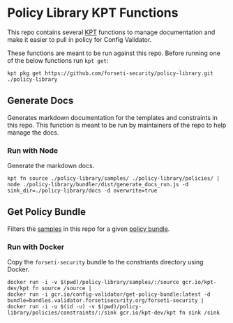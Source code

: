 # Policy Library KPT Functions
This repo contains several [KPT](https://googlecontainertools.github.io/kpt-functions-sdk/) functions to manage documentation and make it easier to pull in policy for Config Validator.

These functions are meant to be run against this repo. Before running one of the below functions run `kpt get`:

```
kpt pkg get https://github.com/forseti-security/policy-library.git ./policy-library
```

## Generate Docs
Generates markdown documentation for the templates and constraints in this repo. This function is meant to be run by maintainers of the repo to help manage the docs.

### Run with Node
Generate the markdown docs.

```
kpt fn source ./policy-library/samples/ ./policy-library/policies/ | 
node ./policy-library/bundler/dist/generate_docs_run.js -d sink_dir=./policy-library/docs -d overwrite=true
```

## Get Policy Bundle
Filters the [samples](../samples) in this repo for a given [policy bundle](./index.md).

### Run with Docker
Copy the `forseti-security` bundle to the constriants directory using Docker.

```
docker run -i -v $(pwd)/policy-library/samples/:/source gcr.io/kpt-dev/kpt fn source /source | 
docker run -i gcr.io/config-validator/get-policy-bundle:latest -d bundle=bundles.validator.forsetisecurity.org/forseti-security |
docker run -i -u $(id -u) -v $(pwd)/policy-library/policies/constraints/:/sink gcr.io/kpt-dev/kpt fn sink /sink
```
